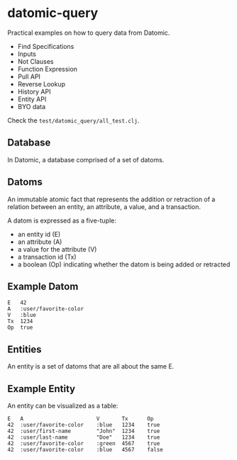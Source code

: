 # datomic-query

Practical examples on how to query data from Datomic.

* Find Specifications
* Inputs
* Not Clauses
* Function Expression
* Pull API
* Reverse Lookup
* History API
* Entity API
* BYO data

Check the `test/datomic_query/all_test.clj`.

## Database

In Datomic, a database comprised of a set of datoms.

## Datoms

An immutable atomic fact that represents the addition or retraction of a
relation between an entity, an attribute, a value, and a transaction.

A datom is expressed as a five-tuple:

* an entity id (E)
* an attribute (A)
* a value for the attribute (V)
* a transaction id (Tx)
* a boolean (Op) indicating whether the datom is being added or retracted

## Example Datom

    E	42
    A	:user/favorite-color
    V	:blue
    Tx	1234
    Op	true

## Entities

An entity is a set of datoms that are all about the same E.

## Example Entity

An entity can be visualized as a table:

    E	A	                    V	    Tx	    Op
    42	:user/favorite-color	:blue	1234	true
    42	:user/first-name	    "John"	1234	true
    42	:user/last-name	        "Doe"	1234	true
    42	:user/favorite-color	:green	4567	true
    42	:user/favorite-color	:blue	4567	false
